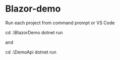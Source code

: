 # Blazor-demo

Run each project from command prompt or VS Code

cd .\BlazorDemo
dotnet run

and

cd .\DemoApi
dotnet run
